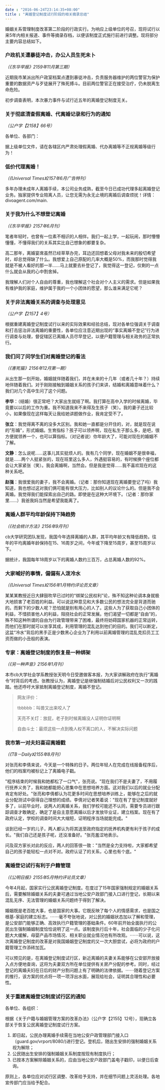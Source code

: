 ```yaml
---
date : "2016-06-24T23:14:35+08:00"
title : "离婚登记制度试行阶段的相关摘录总结"
---
```


婚姻关系管理制度改革第二阶段的行政实行。为响应上级单位的号召，现将试行以来5年内相关报道、事件等摘录存档，以便该制度正式施行前进行调整。现将部分主要内容总结如下。

### 户政机关遭暴徒冲击，办公人员生死未卜
*（《东华早报》2159年11月第三期）*

近期我市某派出所户政室档案点遭到暴徒冲击，负责服务器维护的两位警官为保护重要的数据资产与歹徒展开了殊死搏斗。目前两位警官正在接受治疗，仍未脱离生命危险。

初步调查表明，本次暴力事件与试行近五年的离婚登记制度无关。

### 关于彻底清查假离婚、代离婚记录和行为的通知
*（公户字【2158】66号）*

各单位、各部门：

据上级单位文件，请在各辖区内严肃处理假离婚、代办离婚等不正规离婚等级行为！

### 低价代理离婚！
*（《Universal Times》2157年6月广告特刊）*

多年办理未成年人离婚手续，本公司业务成熟，截至今日已成功代理多起离婚登记业务。独家提供专业陪离人员，让您无需为永无止境的离婚后调查烦扰！详情：divoagent.com/main.

### 关于我为什么不想登记离婚

*（《东华早报》2157年6月刊）*

笔者年轻时，也曾有一位素不相识的人相伴。我们一起上学，一起玩闹，那时懵懵懂懂，不懂得我们的关系其实比自己想象的都要复杂。

高二那年，离婚宴席虽然已经草草办完，耳边还回想着父母对我未来的殷切希望时，却总觉得缺了什么。我想爱上自己原配的几率大概是50%，而我那时觉得我就是不被人看好的那一半……马上就要去补登记了，我觉得这一登记，仅剩的一点什么就会从我的心中割舍掉。

我理解人们对个人自由的尊重，我也理解这个社会对个人主义的需求。但是如果我有维护我的家庭，维护属于我的一个小团体的愿望，那么谁来满足它呢？

### 关于非法离婚关系的调查与处理意见
*（公户字【2157】4号）*

根据重建离婚登记制度试行以来的实际效果和经验总结，现对各单位强调关于调查和打击惩治非法离婚的重要性，各单位应注意近期出现的“事实离婚不登记”行为进行调查与处理，督促辖区已离婚人员尽早登记，以便户籍管理与相关政务的正常执行。

### 我们问了问学生们对离婚登记的看法
*（《害死猫》2156年12月第一期）*

从出生那一刻开始，婚姻就伴随着我们，并在未来的十几年（或者几十年？）持续地伴随着我们。对于刚刚接触到婚姻关系的孩子们来讲，结婚和离婚意味着什么？我们对几个高中生问了这个问题。

**李华**：（结婚）很正常吧？大家出生就结了啊。我打算在高中入学的时候离婚，毕竟要以以后的工作为重。我不知道我来不来得及生孩子（笑）。我的妻子还比较小，如果像现在这样每天让我给她讲题做作业，我肯定受不了。

**张立**：我觉得离不离的没多大区别。我和她一直都是分开住的，对，就是现在说的"形婚"，形式婚姻。生育指标？孩子可以领养啊，现在私生子那么多，是吧，很方便就领养一个，也可以算指标。（对记者说）你年龄大了，可能对现在的婚姻不了解。

**文静**：怎么说呢……这事儿其实挺烦人的。我有几个同学，现在婚姻不是很幸福，就是……两个人挺紧张的，现在班里这么多人，外遇挺容易的，有时候换个座位都会让大家紧张（笑）。我会离婚啊，当然会。但是我是觉得……我不喜欢现在的这种关系吧。

**赵强**：我很爱我的妻子，我不会离婚。（记者：那你知道现在离婚要登记了吗）我知道，我也想过这对我们俩可能有很大压力，比如别人的议论什么的。但是我不会离婚。我觉得我们能探索出自己的路。即使是在这种大环境下。（记者：那你家里……）我爸我妈当然是希望我能离了。

### 离婚人群平均年龄保持下降趋势
*（《社会统计方法》2156年9月刊）*

cb大学研究团队发现，我国今年选择离婚的人群，其平均年龄又有降低趋势。往年的平均离婚年龄保持在15、16周岁之间，今年或下降至15周岁，甚至15周岁以下。

据统计，我国每年18周岁以下的离婚人数约三百万，占总离婚人数的92%。

### 大家喊好的事情，偏偏有人泼冷水
*（《Universal Times》2156年1月特约评论员文章）*

某某某教授近日大肆鼓吹早已过时的“绑架公民权利”论，殊不知这种论调本身就极大地损害了老百姓的利益。可以说这种意见和大多数公民的想法完全是背道而驰的。而剩下的少数人呢？恐怕就是别有用心的人了。这些人为了获取自己小团体的利益，不惜损害他人的利益，阻挠社会的正常发展。他们渴望一切都是“自由”的，殊不知这种所谓的自由为行政管理带来了困难，最终将妨碍国家机器的正常运转，而他们在那时就可以坐享其成，利用管理的混乱达到他们的目的。我们可以断定，这盆“冷水”背后的黑手正是少数黑心企业为了利用以前离婚管理的混乱克扣员工工资而做的小丑般的表演。

### 专家：离婚登记制度的恢复是一种绑架
*（《另一种声音》2156年1月刊）*

本市cb大学社会学系教授张天明今日受邀做客本报，为大家讲解政府在执行“离婚令”时背后的考虑。张教授认为，离婚登记是继强制结婚后对公民权利又一次的践踏。他还呼吁大家抵制离婚登记制度，离婚不登记。

> 网友评价：
> 
> tbbbbb：叫兽又出来咬人了
> 
> 天亮不关灯：放屁，老子到时候离婚没人证明你证明啊
> 
> 自由斗士：最烦这些一点到晚人权不离口的人，不解决实际问题

### 我市第一对夫妇喜迎离婚戳
*（《TB－Daily》2155年8月刊）*

对张亮和李倩来说，今天是一个特殊的日子。两位年轻人在完成在线报备程序后，他们的档案均被标记上了离婚电子戳。

"程序结束的时候我和她都松了一口气"，张亮说。"现在我们不是夫妻了，不用履行抚养义务了，我和她都能把心思集中在思想培养方面。这对我们以后的就业分配肯定有好处。"张亮和李倩都认为花更多时间在思想培养训练上，能够在之后的就业分配测试中获得自己理想的成绩。李倩对记者笑着说："现在有了登记制度就好多了，以前毕业时，说两人的离婚关系，我们学校可能还不认同，需要专员进行跟踪调查才敢确定，确定了是自主意愿离婚以后才发放毕业证，建立档案。现在有了政府认定，学校的调查时间大大缩短，证明程序当场就能完成。"

谈到已经一岁的儿子，两人都认为将其送至政府指定的抚养机构更有利于孩子的成长。"我们自己还是孩子呢，还没准备好。"张亮羞涩地表示。

问及双方家长对此的反应，两人的回答很一致："当然是全力支持啦，大家都希望自己的孩子能轻松一点对不对。政府认证了的关系，心里也有个底。"

### 离婚登记试行有利于户籍管理
*（《公明日报》2155年5月特约评论员文章）*

今年4月起，国家实行公民离婚登记制度。在度过了15年国家强制规定的婚姻关系后，需要解除婚姻关系的夫妻可通过当地公安户政部门接入口进行登记，长期以来混乱无序、无法管理的婚姻关系问题终于得到了解决。

婚姻既是老百姓大事，也是国家的大事。它既反映了每个人的情感需求，也是国之根基-家庭的建立标志。⋯⋯毫不夸张地说，对公民的婚姻状态加以了解和管理，是公安部门能够正确、高效执行户籍管理的基础条件。60年前开始全面执行的公民出生强制婚姻制度恰恰说明了这一点。该制度执行后十年，社会面临的少子化问题大大缓解，母婴产品市场情况、相关职业就业情况也有所改观。⋯⋯可以说，这次离婚登记制度的改革是对我国婚姻登记制度的又一次大胆尝试，必将为政府的户籍管理工作添砖加瓦。

可以预见的是，在离婚登记制度试行区，新近离婚的夫妻关系能够在公安部开放接入点方便地查询，这将为夫妻双方所在单位提供有关房产分配的参考。同时，经过登记的离婚夫妇在日后的财产分割问题上有了明确的法律依据。⋯⋯随着登记方案的推行，该方案的优点将一项一项浮出水面，展现给社会，证明其合理性和必要性。

### 关于重建离婚登记制度试行区的通知

各单位、各组织：

根据《关于户籍与婚姻管理方案的改革办法》（公户字【2155】12号），现确立各部关于恢复公民离婚登记制度试行方案。

1. 即日起，公民办理离婚手续需在当地公安户政管理部门接入口（guard.gov/vrport/8080/)进行登记。登机后，随出生安排的强制婚姻关系视为解除；
2. 公民随出生安排的强制婚姻关系制度按现有制度执行；
3. 已按本方案解除婚姻关系的，应由当地公安户政部门盖电子戳印，以便日后查询。

原则上，各单位应对试行区调整、改革给予支持，并在细节问题上灵活处理。各地宣传部门应当给予配合。
 